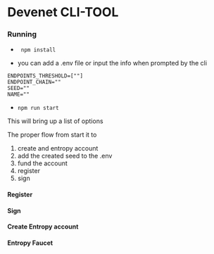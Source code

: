 # Devenet CLI-TOOL 

### Running 

* ``` npm install```

* you can add a .env file or input the info when prompted by the cli 

```
ENDPOINTS_THRESHOLD=[""]
ENDPOINT_CHAIN=""
SEED=""
NAME=""
```

* ```npm run start```

This will bring up a list of options 

The proper flow from start it to 
1) create and entropy account 
2) add the created seed to the .env 
3) fund the account
4) register
5) sign

#### Register


#### Sign

#### Create Entropy account 

#### Entropy Faucet